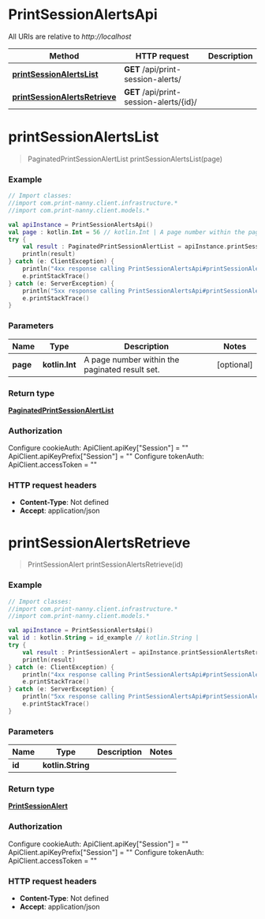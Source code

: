 # PrintSessionAlertsApi

All URIs are relative to *http://localhost*

Method | HTTP request | Description
------------- | ------------- | -------------
[**printSessionAlertsList**](PrintSessionAlertsApi.md#printSessionAlertsList) | **GET** /api/print-session-alerts/ | 
[**printSessionAlertsRetrieve**](PrintSessionAlertsApi.md#printSessionAlertsRetrieve) | **GET** /api/print-session-alerts/{id}/ | 


<a name="printSessionAlertsList"></a>
# **printSessionAlertsList**
> PaginatedPrintSessionAlertList printSessionAlertsList(page)



### Example
```kotlin
// Import classes:
//import com.print-nanny.client.infrastructure.*
//import com.print-nanny.client.models.*

val apiInstance = PrintSessionAlertsApi()
val page : kotlin.Int = 56 // kotlin.Int | A page number within the paginated result set.
try {
    val result : PaginatedPrintSessionAlertList = apiInstance.printSessionAlertsList(page)
    println(result)
} catch (e: ClientException) {
    println("4xx response calling PrintSessionAlertsApi#printSessionAlertsList")
    e.printStackTrace()
} catch (e: ServerException) {
    println("5xx response calling PrintSessionAlertsApi#printSessionAlertsList")
    e.printStackTrace()
}
```

### Parameters

Name | Type | Description  | Notes
------------- | ------------- | ------------- | -------------
 **page** | **kotlin.Int**| A page number within the paginated result set. | [optional]

### Return type

[**PaginatedPrintSessionAlertList**](PaginatedPrintSessionAlertList.md)

### Authorization


Configure cookieAuth:
    ApiClient.apiKey["Session"] = ""
    ApiClient.apiKeyPrefix["Session"] = ""
Configure tokenAuth:
    ApiClient.accessToken = ""

### HTTP request headers

 - **Content-Type**: Not defined
 - **Accept**: application/json

<a name="printSessionAlertsRetrieve"></a>
# **printSessionAlertsRetrieve**
> PrintSessionAlert printSessionAlertsRetrieve(id)



### Example
```kotlin
// Import classes:
//import com.print-nanny.client.infrastructure.*
//import com.print-nanny.client.models.*

val apiInstance = PrintSessionAlertsApi()
val id : kotlin.String = id_example // kotlin.String | 
try {
    val result : PrintSessionAlert = apiInstance.printSessionAlertsRetrieve(id)
    println(result)
} catch (e: ClientException) {
    println("4xx response calling PrintSessionAlertsApi#printSessionAlertsRetrieve")
    e.printStackTrace()
} catch (e: ServerException) {
    println("5xx response calling PrintSessionAlertsApi#printSessionAlertsRetrieve")
    e.printStackTrace()
}
```

### Parameters

Name | Type | Description  | Notes
------------- | ------------- | ------------- | -------------
 **id** | **kotlin.String**|  |

### Return type

[**PrintSessionAlert**](PrintSessionAlert.md)

### Authorization


Configure cookieAuth:
    ApiClient.apiKey["Session"] = ""
    ApiClient.apiKeyPrefix["Session"] = ""
Configure tokenAuth:
    ApiClient.accessToken = ""

### HTTP request headers

 - **Content-Type**: Not defined
 - **Accept**: application/json

